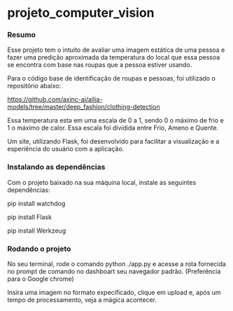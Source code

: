 # projeto_computer_vision

### Resumo
Esse projeto tem o intuito de avaliar uma imagem estática de uma pessoa e fazer uma predição aproximada da temperatura do local que essa pessoa se encontra com base nas roupas que a pessoa estiver usando.

Para o código base de identificação de roupas e pessoas, foi utilizado o repositório abaixo:

https://github.com/axinc-ai/ailia-models/tree/master/deep_fashion/clothing-detection

Essa temperatura esta em uma escala de 0 a 1, sendo 0 o máximo de frio e 1 o máximo de calor. Essa escala foi dividida entre Frio, Ameno e Quente.

Um site, utilizando Flask, foi desenvolvido para facilitar a visualização e a esperiência do usuário com a aplicação.

### Instalando as dependências
Com o projeto baixado na sua máquina local, instale as seguintes dependências:

pip install watchdog

pip install Flask

pip install Werkzeug

### Rodando o projeto

No seu terminal, rode o comando python ./app.py e acesse a rota fornecida no prompt de comando no dashboart seu navegador padrão. (Preferência para o Google chrome)

Insira uma imagem no formato expecificado, clique em upload e, após um tempo de processamento, veja a mágica acontecer.

